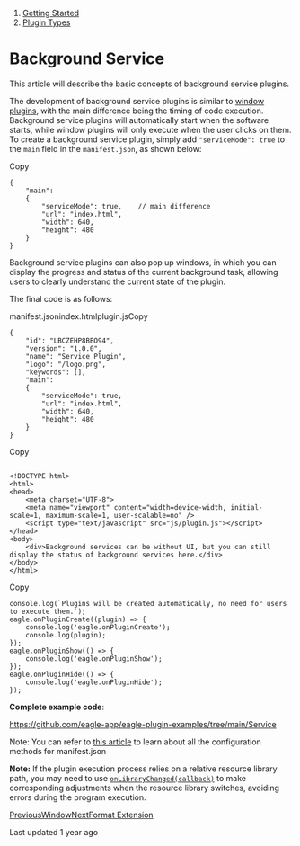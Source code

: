 1. [Getting Started](/plugin-api/get-started)
3. [Plugin Types](/plugin-api/get-started/plugin-types)
# Background Service

This article will describe the basic concepts of background service plugins.

The development of background service plugins is similar to [window plugins](/plugin-api/get-started/plugin-types/window), with the main difference being the timing of code execution. Background service plugins will automatically start when the software starts, while window plugins will only execute when the user clicks on them. To create a background service plugin, simply add `"serviceMode": true` to the `main` field in the `manifest.json`, as shown below:

Copy
```
{
    "main":
    {
        "serviceMode": true,    // main difference
        "url": "index.html",
        "width": 640,
        "height": 480
    }
}
```

Background service plugins can also pop up windows, in which you can display the progress and status of the current background task, allowing users to clearly understand the current state of the plugin.

The final code is as follows:

manifest.jsonindex.htmlplugin.jsCopy
```
{
    "id": "LBCZEHP8BBO94",
    "version": "1.0.0",
    "name": "Service Plugin",
    "logo": "/logo.png",
    "keywords": [],
    "main":
    {
        "serviceMode": true,
        "url": "index.html",
        "width": 640,
        "height": 480
    }
}
```
Copy
```

<!DOCTYPE html>
<html>
<head>
    <meta charset="UTF-8">
    <meta name="viewport" content="width=device-width, initial-scale=1, maximum-scale=1, user-scalable=no" />
    <script type="text/javascript" src="js/plugin.js"></script>
</head>
<body>
    <div>Background services can be without UI, but you can still display the status of background services here.</div>
</body>
</html>
```
Copy
```
console.log(`Plugins will be created automatically, no need for users to execute them.`);
eagle.onPluginCreate((plugin) => {
    console.log('eagle.onPluginCreate');
    console.log(plugin);
});
eagle.onPluginShow(() => {
    console.log('eagle.onPluginShow');
});
eagle.onPluginHide(() => {
    console.log('eagle.onPluginHide');
});
```

**Complete example code**:

<https://github.com/eagle-app/eagle-plugin-examples/tree/main/Service>

Note: You can refer to [this article](/plugin-api/tutorial/manifest) to learn about all the configuration methods for manifest.json

**Note:** If the plugin execution process relies on a relative resource library path, you may need to use [`onLibraryChanged(callback)`](/plugin-api/api/event#g3tny) to make corresponding adjustments when the resource library switches, avoiding errors during the program execution.

[PreviousWindow](/plugin-api/get-started/plugin-types/window)[NextFormat Extension](/plugin-api/get-started/plugin-types/preview)

Last updated 1 year ago